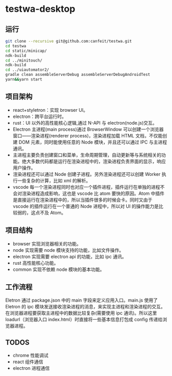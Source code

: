 # testwa-desktop

## 运行

```bash
git clone --recursive git@github.com:canfeit/testwa.git
cd testwa
cd static/minicap/
ndk-build
cd ../minitouch/
ndk-build
cd ../uiautomator2/
gradle clean assembleServerDebug assembleServerDebugAndroidTest
yarn&&yarn start
```

## 项目架构

- react+styletron：实现 browser UI。
- electron：跨平台运行时。
- rust：UI 以外的高性能核心逻辑,通过 N-API 与 electron(node.js)交互。
- Electron 主进程(main process)通过 BrowserWindow 可以创建一个浏览器窗口——渲染进程(renderer process)，渲染进程加载 HTML 文档，不仅能创建 DOM 元素，同时能使用任意的 Node 模块，并且还可以通过 IPC 与主进程通讯。
- 主进程主要负责创建窗口和菜单，生命周期管理，自动更新等与系统相关的功能。绝大多数代码都是运行在渲染进程中的，渲染进程负责界面的显示，响应用户操作。
- 渲染进程还可以通过 Node 创建子进程。另外渲染进程还可以创建 Worker 执行一些复杂的计算，比如 xml 的解析。
- vscode 每一个渲染进程同时也对应一个插件进程，插件运行在单独的进程不会对渲染进程造成影响，这也是 vscode 比 atom 要快的原因。Atom 中插件是直接运行在渲染进程中的，所以当插件很多的时候会卡。同时又由于 vscode 的插件运行在一个普通的 Node 进程中，所以对 UI 的操作能力是比较弱的，这点不及 Atom。

## 项目结构

- browser 实现浏览器相关的功能。
- node 实现需要 node 模块支持的功能，比如文件操作。
- electron 实现需要 electron api 的功能，比如 ipc 通讯。
- rust 高性能核心功能。
- common 实现不依赖 node 模块的基本功能。

## 工作流程

Eletron 通过 package.json 中的 main 字段来定义应用入口。main.js 使用了 Eletron 的 ipc 模块发送接收渲染进程的消息，来实现主进程和渲染进程的交互。
在浏览器进程要获取主进程中的数据比较复杂(需要使用 ipc 通讯)。所以这里 loadurl（浏览器入口 index.html）时直接将一些基本信息打包成 config 传递给浏览器进程。

## TODOS

- chrome 性能调试
- react 组件通信
- electron 进程通信
